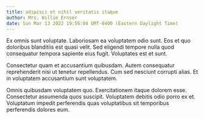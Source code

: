 ```yaml
---
title: adipisci et nihil veritatis itaque
author: Mrs. Willie Ernser
date: Sun Mar 13 2022 19:56:04 GMT-0400 (Eastern Daylight Time)
---
```

Ex omnis sunt voluptate. Laboriosam ea voluptatem odio sunt. Eos et quo doloribus blanditiis est quasi velit. Sed eligendi tempore nulla quod consequatur tempora sapiente eius fugit. Voluptates est et sunt.

 Consectetur quam et accusantium quibusdam. Autem consequatur reprehenderit nisi ut tenetur repellendus. Cum sed nesciunt corrupti alias. Et in voluptatem accusantium sunt voluptatem.

 Omnis quibusdam voluptatem quo. Exercitationem itaque dolorem esse. Consectetur assumenda quos suscipit. Voluptatem debitis odio porro ex et. Voluptatum impedit perferendis quas voluptatibus sit temporibus perferendis dolores eum.